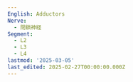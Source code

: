 ```yaml
---
English: Adductors
Nerve:
  - 閉鎖神経
Segment:
  - L2
  - L3
  - L4
lastmod: '2025-03-05'
last_edited: 2025-02-27T00:00:00.000Z
---
```



